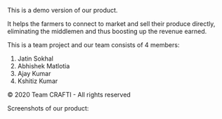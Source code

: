This is a demo version of our product.

It helps the farmers to connect to market and sell their produce directly, eliminating the middlemen and thus boosting up the revenue earned.

This is a team project and our team consists of 4 members:
1. Jatin Sokhal
2. Abhishek Matlotia
3. Ajay Kumar
4. Kshitiz Kumar

© 2020 Team CRAFTI - All rights reserved

Screenshots of our product: 
